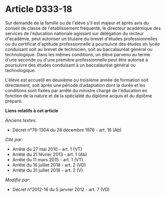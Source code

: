 # Article D333-18

Sur demande de la famille ou de l'élève s'il est majeur et après avis du conseil de classe de l'établissement fréquenté,
le directeur académique des services de l'éducation nationale agissant sur délégation du recteur d'académie, peut autoriser
un titulaire du brevet d'études professionnelles ou du certificat d'aptitude professionnelle à poursuivre des études en lycée
conduisant soit au brevet de technicien, soit au baccalauréat général ou technologique. Dans les mêmes conditions, un élève
parvenu au terme d'une seconde ou d'une première professionnelle peut être autorisé à poursuivre des études conduisant à un
baccalauréat général ou technologique. 

L'élève est accueilli en deuxième ou troisième année de formation soit directement, soit après une période d'adaptation dont
la durée et les conditions sont fixées par arrêté du ministre chargé de l'éducation en fonction de la nature et de la
spécialité du diplôme acquis et du diplôme préparé.

**Liens relatifs à cet article**

_Anciens textes_:

  - Décret n°76-1304 du 28 décembre 1976 - art. 16 (Ab)

_Cité par_:

  - Arrêté du 27 mai 2010 - art. 1 (VT)
  - Arrêté du 21 février 2013 - art. 1 (Ab)
  - Arrêté du 11 mars 2015 - art. 1 (VT)
  - Arrêté du 16 juillet 2018 - art. 2 (VD)
  - Arrêté du 31 juillet 2018 - art. 2 (V)

_Modifié par_:

  - Décret n°2012-16 du 5 janvier 2012 - art. 7 (VD)
